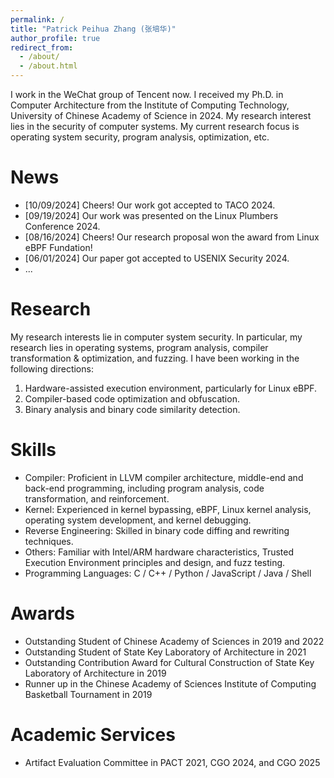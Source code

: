 ```yaml
---
permalink: /
title: "Patrick Peihua Zhang (张培华)"
author_profile: true
redirect_from: 
  - /about/
  - /about.html
---
```


I work in the WeChat group of Tencent now. I received my Ph.D. in Computer Architecture from the Institute of Computing Technology, University of Chinese Academy of Science in 2024. My research interest lies in the security of computer systems. My current research focus is operating system security, program analysis, optimization, etc.

News
======
* [10/09/2024] Cheers! Our work got accepted to TACO 2024.
* [09/19/2024] Our work was presented on the Linux Plumbers Conference 2024.
* [08/16/2024] Cheers! Our research proposal won the award from Linux eBPF Fundation!
* [06/01/2024] Our paper got accepted to USENIX Security 2024.
* ...


Research
======
My research interests lie in computer system security. In particular, my research lies in operating systems, program analysis, compiler transformation & optimization, and fuzzing. I have been working in the following directions:
1. Hardware-assisted execution environment, particularly for Linux eBPF.
2. Compiler-based code optimization and obfuscation.
3. Binary analysis and binary code similarity detection.

Skills
======
* Compiler: Proficient in LLVM compiler architecture, middle-end and back-end programming, including program analysis, code transformation, and reinforcement. 
* Kernel: Experienced in kernel bypassing, eBPF, Linux kernel analysis, operating system development, and kernel debugging.
* Reverse Engineering: Skilled in binary code diffing and rewriting techniques.
* Others: Familiar with Intel/ARM hardware characteristics, Trusted Execution Environment principles and design, and fuzz testing.
* Programming Languages: C / C++ / Python / JavaScript / Java / Shell

Awards
======
* Outstanding Student of Chinese Academy of Sciences in 2019 and 2022
* Outstanding Student of State Key Laboratory of Architecture in 2021
* Outstanding Contribution Award for Cultural Construction of State Key Laboratory of Architecture in 2019
* Runner up in the Chinese Academy of Sciences Institute of Computing Basketball Tournament in 2019

Academic Services
======
* Artifact Evaluation Committee in PACT 2021, CGO 2024, and CGO 2025